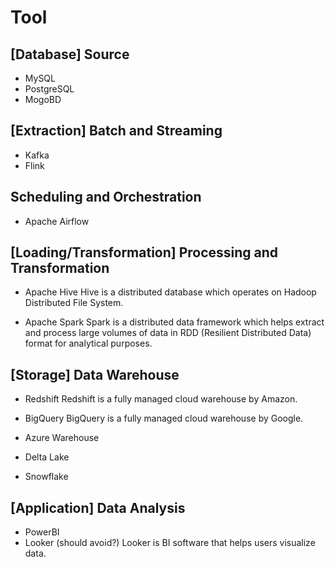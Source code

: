 # Tool

## [Database] Source
- MySQL
- PostgreSQL
- MogoBD

## [Extraction] Batch and Streaming
- Kafka
- Flink

## Scheduling and Orchestration
- Apache Airflow

## [Loading/Transformation] Processing and Transformation
- Apache Hive
Hive is a distributed database which operates on Hadoop Distributed File System.

- Apache Spark
Spark is a distributed data framework which helps extract and process large volumes of data in RDD (Resilient Distributed Data) format for analytical purposes.


## [Storage] Data Warehouse
- Redshift
Redshift is a fully managed cloud warehouse by Amazon.

- BigQuery
BigQuery is a fully managed cloud warehouse by Google.

- Azure Warehouse
- Delta Lake
- Snowflake

## [Application] Data Analysis
- PowerBI
- Looker (should avoid?)
Looker is BI software that helps users visualize data.
